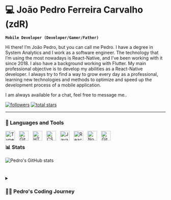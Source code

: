 # 💻 João Pedro Ferreira Carvalho (zdR)

**`Mobile Developer (Developer/Gamer/Father)`**

Hi there!
I’m João Pedro, but you can call me Pedro. I have a degree in System Analytics and I work as a software engineer. The technology that I’m using the most nowadays is React-Native, and I’ve been working with it since 2018. I also have a background working with Flutter. My main professional objective is to develop my abilities as a React-Native developer. I always try to find a way to grow every day as a professional, learning new technologies and methods to optimize and speed up the development process of a mobile application.

I am always available for a chat, feel free to message me..

   <p align="left">
        <a href="https://github.com/PedrozdR?tab=followers">
         <img alt="followers" title="Follow me on Github" src="https://custom-icon-badges.demolab.com/github/followers/PedrozdR?color=236ad3&labelColor=1155ba&style=for-the-badge&logo=person-add&label=Follow&logoColor=white"/></a>
      <a href="https://github.com/PedrozdR?tab=repositories&sort=stargazers">
         <img alt="total stars" title="Total stars on GitHub" src="https://custom-icon-badges.demolab.com/github/stars/PedrozdR?color=55960c&style=for-the-badge&labelColor=488207&logo=star"/></a>
   </p>

---

### 🧰 Languages and Tools

<img align="left" alt="TypeScript" width="30px" style="padding-right:10px;" src="https://cdn.jsdelivr.net/gh/devicons/devicon/icons/typescript/typescript-plain.svg" />
<img align="left" alt="Git" width="30px" style="padding-right:10px;" src="https://cdn.jsdelivr.net/gh/devicons/devicon/icons/git/git-original.svg" />
<img align="left" alt="HTML" width="30px" style="padding-right:10px;" src="https://cdn.jsdelivr.net/gh/devicons/devicon/icons/html5/html5-plain.svg" />
<img align="left" alt="CSS" width="30px" style="padding-right:10px;" src="https://cdn.jsdelivr.net/gh/devicons/devicon/icons/css3/css3-plain.svg" />
<img align="left" alt="JavaScript" width="30px" style="padding-right:10px;" src="https://cdn.jsdelivr.net/gh/devicons/devicon/icons/javascript/javascript-plain.svg" />
<img align="left" alt="React" width="30px" style="padding-right:10px;" src="https://cdn.jsdelivr.net/gh/devicons/devicon/icons/react/react-original.svg" />
<img align="left" alt="NodeJS" width="30px" style="padding-right:10px;" src="https://cdn.jsdelivr.net/gh/devicons/devicon/icons/nodejs/nodejs-original.svg" />
<img align="left" alt="GitHub" width="30px" style="padding-right:10px;" src="https://cdn.jsdelivr.net/gh/devicons/devicon/icons/github/github-original.svg" />
<br />

### 📊 Stats

![Pedro's GitHub stats](https://github-readme-stats.vercel.app/api?username=PedrozdR&show_icons=true&theme=gruvbox)

<!-- ![GitHub Streak](https://streak-stats.demolab.com?user=ForrestKnight&theme=gruvbox&border_radius=4.5) -->

#

<details>
 <summary><h3>👨‍💻 Pedro's Coding Journey</h3></summary>
  When I started my first job I didn't have much experience with React-Native and from the beginning, I worked for free and after 3 months they hired me, and together we made a lot of apps, some apps I made alone from scratch and others working on a team. After two years I made one of the biggest decisions in my career, it was to left my comfortable job to work with flutter without any knowledge. With Flutter, I've developed a school management app for more than thirty thousand users and another app for management schools' libraries. After working with flutter, I came back to react-native and worked in one of the biggest banks in Brazil, with more than eight million users. In this job, I worked in some teams, one to implement new features for the bank and the other team was to develop accessible features to People with visual impairment.
